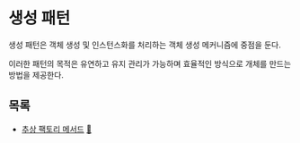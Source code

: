 # 생성 패턴

생성 패턴은 객체 생성 및 인스턴스화를 처리하는 객체 생성 메커니즘에 중점을 둔다. 

이러한 패턴의 목적은 유연하고 유지 관리가 가능하며 효율적인 방식으로 개체를 만드는 방법을 제공한다.

## 목록

* [추상 팩토리 메서드](abstract_factory) [:notebook:](http://en.wikipedia.org/wiki/Abstract_Factory_pattern)

[//]: # (* [Builder]&#40;builder&#41; [:notebook:]&#40;http://en.wikipedia.org/wiki/Builder_pattern&#41;)

[//]: # (* [Factory method]&#40;factory&#41; [:notebook:]&#40;http://en.wikipedia.org/wiki/Factory_pattern&#41;)

[//]: # (* [Object Pool]&#40;pool&#41; [:notebook:]&#40;http://en.wikipedia.org/wiki/Object_Pool_pattern&#41;)

[//]: # (* [Prototype]&#40;prototype&#41; [:notebook:]&#40;http://en.wikipedia.org/wiki/Prototype_pattern&#41;)

[//]: # (* [Singleton]&#40;singleton&#41; [:notebook:]&#40;http://en.wikipedia.org/wiki/Singleton_pattern&#41; &#40;is considered an anti-pattern! :no_entry:&#41;)
